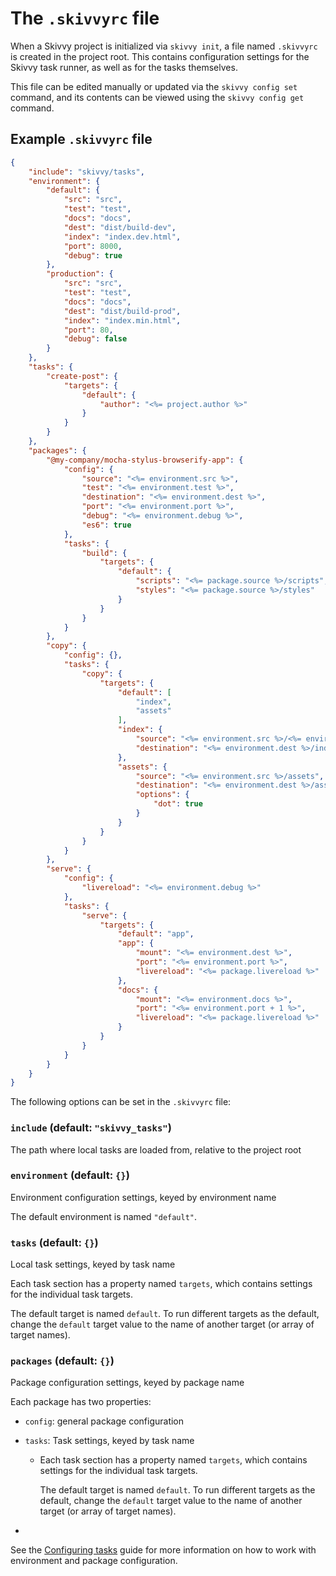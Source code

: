# The `.skivvyrc` file

When a Skivvy project is initialized via `skivvy init`, a file named `.skivvyrc` is created in the project root. This contains configuration settings for the Skivvy task runner, as well as for the tasks themselves.

This file can be edited manually or updated via the `skivvy config set` command, and its contents can be viewed using the `skivvy config get` command.


## Example `.skivvyrc` file

```json
{
	"include": "skivvy/tasks",
	"environment": {
		"default": {
			"src": "src",
			"test": "test",
			"docs": "docs",
			"dest": "dist/build-dev",
			"index": "index.dev.html",
			"port": 8000,
			"debug": true
		},
		"production": {
			"src": "src",
			"test": "test",
			"docs": "docs",
			"dest": "dist/build-prod",
			"index": "index.min.html",
			"port": 80,
			"debug": false
		}
	},
	"tasks": {
		"create-post": {
			"targets": {
				"default": {
					"author": "<%= project.author %>"
				}
			}
		}
	},
	"packages": {
		"@my-company/mocha-stylus-browserify-app": {
			"config": {
				"source": "<%= environment.src %>",
				"test": "<%= environment.test %>",
				"destination": "<%= environment.dest %>",
				"port": "<%= environment.port %>",
				"debug": "<%= environment.debug %>",
				"es6": true
			},
			"tasks": {
				"build": {
					"targets": {
						"default": {
							"scripts": "<%= package.source %>/scripts",
							"styles": "<%= package.source %>/styles"
						}
					}
				}
			}
		},
		"copy": {
			"config": {},
			"tasks": {
				"copy": {
					"targets": {
						"default": [
							"index",
							"assets"
						],
						"index": {
							"source": "<%= environment.src %>/<%= environment.index %>",
							"destination": "<%= environment.dest %>/index.html"
						},
						"assets": {
							"source": "<%= environment.src %>/assets",
							"destination": "<%= environment.dest %>/assets",
							"options": {
								"dot": true
							}
						}
					}
				}
			}
		},
		"serve": {
			"config": {
				"livereload": "<%= environment.debug %>"
			},
			"tasks": {
				"serve": {
					"targets": {
						"default": "app",
						"app": {
							"mount": "<%= environment.dest %>",
							"port": "<%= environment.port %>",
							"livereload": "<%= package.livereload %>"
						},
						"docs": {
							"mount": "<%= environment.docs %>",
							"port": "<%= environment.port + 1 %>",
							"livereload": "<%= package.livereload %>"
						}
					}
				}
			}
		}
	}
}
```

The following options can be set in the `.skivvyrc` file:

### `include` (default: `"skivvy_tasks"`)

The path where local tasks are loaded from, relative to the project root


### `environment` (default: `{}`)

Environment configuration settings, keyed by environment name

The default environment is named `"default"`.


### `tasks` (default: `{}`)

Local task settings, keyed by task name

Each task section has a property named `targets`, which contains settings for the individual task targets.

The default target is named `default`. To run different targets as the default, change the `default` target value to the name of another target (or array of target names).


### `packages` (default: `{}`)

Package configuration settings, keyed by package name

Each package has two properties:

- `config`: general package configuration
- `tasks`: Task settings, keyed by task name

	- Each task section has a property named `targets`, which contains settings for the individual task targets.

		The default target is named `default`. To run different targets as the default, change the `default` target value to the name of another target (or array of target names).

-

See the [Configuring tasks](guide/02-configuring-tasks.md) guide for more information on how to work with environment and package configuration.
